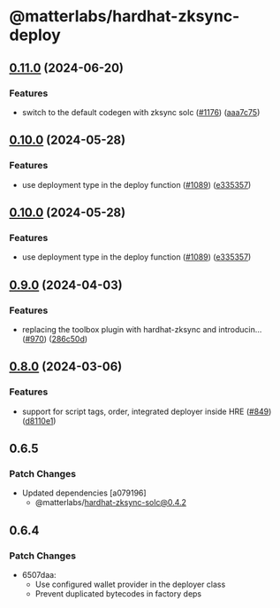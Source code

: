 # @matterlabs/hardhat-zksync-deploy

## [0.11.0](https://github.com/matter-labs/hardhat-zksync/compare/@matterlabs/hardhat-zksync-deploy-v0.10.0...@matterlabs/hardhat-zksync-deploy-v0.11.0) (2024-06-20)


### Features

* switch to the default codegen with zksync solc ([#1176](https://github.com/matter-labs/hardhat-zksync/issues/1176)) ([aaa7c75](https://github.com/matter-labs/hardhat-zksync/commit/aaa7c75a1c8094d52d880f8c14d3e6bdca28b07f))

## [0.10.0](https://github.com/matter-labs/hardhat-zksync/compare/@matterlabs/hardhat-zksync-deploy-v0.9.0...@matterlabs/hardhat-zksync-deploy-v0.10.0) (2024-05-28)


### Features

* use deployment type in the deploy function ([#1089](https://github.com/matter-labs/hardhat-zksync/issues/1089)) ([e335357](https://github.com/matter-labs/hardhat-zksync/commit/e3353571a6e2501b78f081387030adb6c171aca9))

## [0.10.0](https://github.com/matter-labs/hardhat-zksync/compare/@matterlabs/hardhat-zksync-deploy-v0.9.0...@matterlabs/hardhat-zksync-deploy-v0.10.0) (2024-05-28)


### Features

* use deployment type in the deploy function ([#1089](https://github.com/matter-labs/hardhat-zksync/issues/1089)) ([e335357](https://github.com/matter-labs/hardhat-zksync/commit/e3353571a6e2501b78f081387030adb6c171aca9))

## [0.9.0](https://github.com/matter-labs/hardhat-zksync/compare/@matterlabs/hardhat-zksync-deploy-v0.8.0...@matterlabs/hardhat-zksync-deploy-v0.9.0) (2024-04-03)


### Features

* replacing the toolbox plugin with hardhat-zksync and introducin… ([#970](https://github.com/matter-labs/hardhat-zksync/issues/970)) ([286c50d](https://github.com/matter-labs/hardhat-zksync/commit/286c50dc3ea36ff1ca277c07c8cb66200e625fc2))

## [0.8.0](https://github.com/matter-labs/hardhat-zksync/compare/@matterlabs/hardhat-zksync-deploy@0.7.0...@matterlabs/hardhat-zksync-deploy-v0.8.0) (2024-03-06)


### Features

* support for script tags, order, integrated deployer inside HRE ([#849](https://github.com/matter-labs/hardhat-zksync/issues/849)) ([d8110e1](https://github.com/matter-labs/hardhat-zksync/commit/d8110e114d58997266d7dd5431a50320c5d2d9a3))

## 0.6.5

### Patch Changes

- Updated dependencies [a079196]
  - @matterlabs/hardhat-zksync-solc@0.4.2

## 0.6.4

### Patch Changes

- 6507daa:
  - Use configured wallet provider in the deployer class
  - Prevent duplicated bytecodes in factory deps
